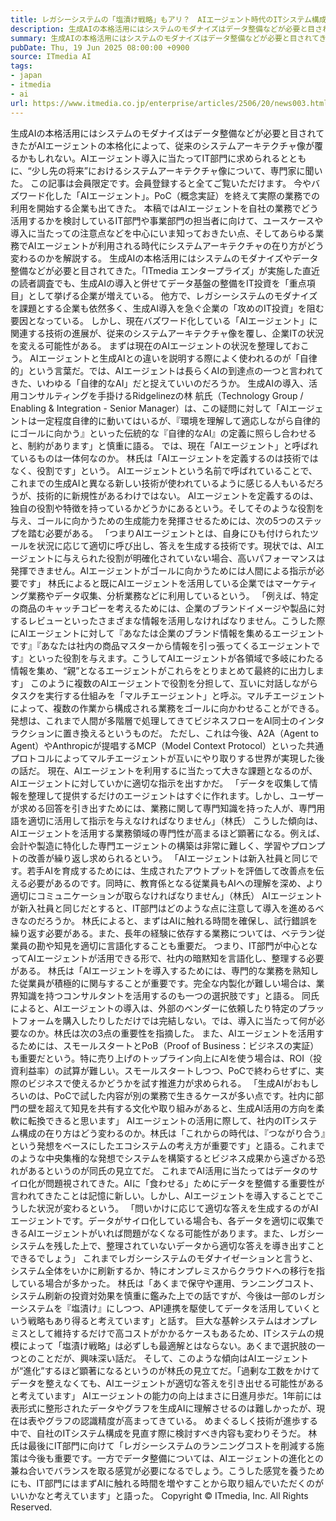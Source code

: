 ```yaml
---
title: レガシーシステムの「塩漬け戦略」もアリ？　AIエージェント時代のITシステム構成を考える
description: 生成AIの本格活用にはシステムのモダナイズはデータ整備などが必要と目されてきたがAIエージェントの本格化によって、従来のシステムアーキテクチャ像が覆るかもしれない。AIエージェント導入に当たってIT部門に求められるとともに、“少し先の将来”におけるシステムアーキテクチャ像について、専門家に聞いた。
summary: 生成AIの本格活用にはシステムのモダナイズはデータ整備などが必要と目されてきたがAIエージェントの本格化によって、従来のシステムアーキテクチャ像が覆るかもしれない。AIエージェント導入に当たってIT部門に求められるとともに、“少し先の将来”
pubDate: Thu, 19 Jun 2025 08:00:00 +0900
source: ITmedia AI
tags:
- japan
- itmedia
- ai
url: https://www.itmedia.co.jp/enterprise/articles/2506/20/news003.html
---
```


生成AIの本格活用にはシステムのモダナイズはデータ整備などが必要と目されてきたがAIエージェントの本格化によって、従来のシステムアーキテクチャ像が覆るかもしれない。AIエージェント導入に当たってIT部門に求められるとともに、“少し先の将来”におけるシステムアーキテクチャ像について、専門家に聞いた。
この記事は会員限定です。会員登録すると全てご覧いただけます。
今やバズワード化した「AIエージェント」。PoC（概念実証）を終えて実際の業務での利用を開始する企業も出てきた。
本稿ではAIエージェントを自社の業務でどう活用するかを検討しているIT部門や事業部門の担当者に向けて、ユースケースや導入に当たっての注意点などを中心にいま知っておきたい点、そしてあらゆる業務でAIエージェントが利用される時代にシステムアーキテクチャの在り方がどう変わるのかを解説する。
生成AIの本格活用にはシステムのモダナイズやデータ整備などが必要と目されてきた。「ITmedia エンタープライズ」が実施した直近の読者調査でも、生成AIの導入と併せてデータ基盤の整備をIT投資を「重点項目」として挙げる企業が増えている。
他方で、レガシーシステムのモダナイズを課題とする企業も依然多く、生成AI導入を急ぐ企業の「攻めのIT投資」を阻む要因となっている。
しかし、現在バズワード化している「AIエージェント」に関連する技術の進展が、従来のシステムアーキテクチャ像を覆し、企業ITの状況を変える可能性がある。
まずは現在のAIエージェントの状況を整理しておこう。
AIエージェントと生成AIとの違いを説明する際によく使われるのが「自律的」という言葉だ。では、AIエージェントは長らくAIの到達点の一つと言われてきた、いわゆる「自律的なAI」だと捉えていいのだろうか。
生成AIの導入、活用コンサルティングを手掛けるRidgelinezの林 航氏（Technology Group / Enabling & Integration - Senior Manager）は、この疑問に対して「AIエージェントは一定程度自律的に動いてはいるが、『環境を理解して適応しながら自律的にゴールに向かう』といった伝統的な『自律的なAI』の定義に照らし合わせると、制約があります」と慎重に語る。
では、現在「AIエージェント」と呼ばれているものは一体何なのか。
林氏は「AIエージェントを定義するのは技術ではなく、役割です」という。
AIエージェントという名前で呼ばれていることで、これまでの生成AIと異なる新しい技術が使われているように感じる人もいるだろうが、技術的に新規性があるわけではない。
AIエージェントを定義するのは、独自の役割や特徴を持っているかどうかにあるという。そしてそのような役割を与え、ゴールに向かうための生成能力を発揮させるためには、次の5つのステップを踏む必要がある。
「つまりAIエージェントとは、自身にひも付けられたツールを状況に応じて適切に呼び出し、答えを生成する技術です。現状では、AIエージェントに与えられた役割が明確化されていない場合、高いパフォーマンスは発揮できません。AIエージェントがゴールに向かうためには人間による指示が必要です」
林氏によると既にAIエージェントを活用している企業ではマーケティング業務やデータ収集、分析業務などに利用しているという。
「例えば、特定の商品のキャッチコピーを考えるためには、企業のブランドイメージや製品に対するレビューといったさまざまな情報を活用しなければなりません。こうした際にAIエージェントに対して『あなたは企業のブランド情報を集めるエージェントです』『あなたは社内の商品マスターから情報を引っ張ってくるエージェントです』といった役割を与えます。こうしてAIエージェントが各領域で多岐にわたる情報を集め、“親”となるエージェントがこれらをとりまとめて最終的に出力します」
このように複数のAIエージェントで役割を分担して、互いに対話しながらタスクを実行する仕組みを「マルチエージェント」と呼ぶ。マルチエージェントによって、複数の作業から構成される業務をゴールに向かわせることができる。発想は、これまで人間が多階層で処理してきてビジネスフローをAI同士のインタラクションに置き換えるというものだ。
ただし、これは今後、A2A（Agent to Agent）やAnthropicが提唱するMCP（Model Context Protocol）といった共通プロトコルによってマルチエージェントが互いにやり取りする世界が実現した後の話だ。
現在、AIエージェントを利用するに当たって大きな課題となるのが、AIエージェントに対していかに適切な指示を出すかだ。
「データを収集して情報を整理して提供するだけのエージェントはすぐに作れます。しかし、ユーザーが求める回答を引き出すためには、業務に関して専門知識を持った人が、専門用語を適切に活用して指示を与えなければなりません」（林氏）
こうした傾向は、AIエージェントを活用する業務領域の専門性が高まるほど顕著になる。例えば、会計や製造に特化した専門エージェントの構築は非常に難しく、学習やプロンプトの改善が繰り返し求められるという。
「AIエージェントは新入社員と同じです。若手AIを育成するためには、生成されたアウトプットを評価して改善点を伝える必要があるのです。同時に、教育係となる従業員もAIへの理解を深め、より適切にコミュニケーションが取らなければなりません」（林氏）
AIエージェントが新入社員と同じだとすると、IT部門はどのような点に注意して導入を進めるべきなのだろうか。
林氏によると、まずはAIに触れる時間を確保し、試行錯誤を繰り返す必要がある。また、長年の経験に依存する業務については、ベテラン従業員の勘や知見を適切に言語化することも重要だ。
つまり、IT部門が中心となってAIエージェントが活用できる形で、社内の暗黙知を言語化し、整理する必要がある。
林氏は「AIエージェントを導入するためには、専門的な業務を熟知した従業員が積極的に関与することが重要です。完全な内製化が難しい場合は、業界知識を持つコンサルタントを活用するのも一つの選択肢です」と語る。
同氏によると、AIエージェントの導入は、外部のベンダーに依頼したり特定のプラットフォームを購入したりしただけでは完結しない。では、導入に当たって何が必要なのか。林氏は次の3点の重要性を指摘した。
また、AIエージェントを活用するためには、スモールスタートとPoB（Proof of Business：ビジネスの実証）も重要だという。特に売り上げのトップライン向上にAIを使う場合は、ROI（投資利益率）の試算が難しい。スモールスタートしつつ、PoCで終わらせずに、実際のビジネスで使えるかどうかを試す推進力が求められる。
「生成AIがおもしろいのは、PoCで試した内容が別の業務で生きるケースが多い点です。社内に部門の壁を超えて知見を共有する文化や取り組みがあると、生成AI活用の方向を柔軟に転換できると思います」
AIエージェントの活用に際して、社内のITシステム構成の在り方はどう変わるのか。林氏は「これからの時代は、『つながり合う』という発想をベースにしたエコシステムの考え方が重要です」と語る。これまでのような中央集権的な発想でシステムを構築するとビジネス成果から遠ざかる恐れがあるというのが同氏の見立てだ。
これまでAI活用に当たってはデータのサイロ化が問題視されてきた。AIに「食わせる」ためにデータを整備する重要性が言われてきたことは記憶に新しい。しかし、AIエージェントを導入することでこうした状況が変わるという。
「問いかけに応じて適切な答えを生成するのがAIエージェントです。データがサイロ化している場合も、各データを適切に収集できるAIエージェントがいれば問題がなくなる可能性があります。また、レガシーシステムを残した上で、整理されていないデータから適切な答えを導き出すことできるでしょう」
これまでレガシーシステムのモダナイゼーションと言うと、システム全体をいかに刷新するか、特にオンプレミスからクラウドへの移行を指している場合が多かった。
林氏は「あくまで保守や運用、ランニングコスト、システム刷新の投資対効果を慎重に鑑みた上での話ですが、今後は一部のレガシーシステムを『塩漬け』にしつつ、API連携を駆使してデータを活用していくという戦略もあり得ると考えています」と話す。
巨大な基幹システムはオンプレミスとして維持するだけで高コストがかかるケースもあるため、ITシステムの規模によって「塩漬け戦略」は必ずしも最適解とはならない。あくまで選択肢の一つとのことだが、興味深い話だ。
そして、このような傾向はAIエージェントが“進化”するほど顕著になるというのが林氏の見立てだ。「過剰な工数をかけてデータを整えなくても、AIエージェントが適切な答えを引き出せる可能性があると考えています」
AIエージェントの能力の向上はまさに日進月歩だ。1年前には表形式に整形されたデータやグラフを生成AIに理解させるのは難しかったが、現在は表やグラフの認識精度が高まってきている。
めまぐるしく技術が進歩する中で、自社のITシステム構成を見直す際に検討すべき内容も変わりそうだ。
林氏は最後にIT部門に向けて「レガシーシステムのランニングコストを削減する施策は今後も重要です。一方でデータ整備については、AIエージェントの進化との兼ね合いでバランスを取る感覚が必要になるでしょう。こうした感覚を養うためにも、IT部門にはまずAIに触れる時間を増やすことから取り組んでいただくのがいいかなと考えています」と語った。
Copyright © ITmedia, Inc. All Rights Reserved.